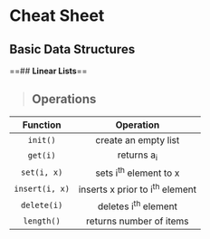 # **Cheat Sheet**
## **Basic Data Structures**
==## **Linear Lists**==

>## **Operations**<br/>

| Function      | Operation | 
| :---:        |    :----:   | 
| <code>init()</code>      | create an empty list       | 
| <code>get(i)</code>   | returns a<sub>i</sub>      | 
| <code>set(i, x) | sets i<sup>th</sup> element to x |
| <code>insert(i, x) | inserts x prior to i<sup>th</sup> element |
| <code>delete(i)</code> | deletes i<sup>th</sup> element |
| <code>length()</code> | returns number of items |



